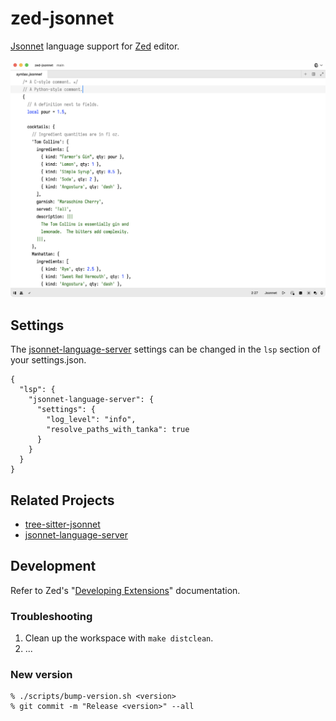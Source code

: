 # zed-jsonnet

[Jsonnet][1] language support for [Zed][2] editor.

![demo-syntax-jsonnet](./static/demo-syntax-macos-light.png)

## Settings

The [jsonnet-language-server][] settings can be changed in the `lsp` section of your settings.json.

```
{
  "lsp": {
    "jsonnet-language-server": {
      "settings": {
        "log_level": "info",
        "resolve_paths_with_tanka": true
      }
    }
  }
}
```

## Related Projects

- [tree-sitter-jsonnet](https://github.com/sourcegraph/tree-sitter-jsonnet)
- [jsonnet-language-server](https://github.com/grafana/jsonnet-language-server)

## Development

Refer to Zed's "[Developing Extensions][3]" documentation.

### Troubleshooting

1. Clean up the workspace with `make distclean`.
2. ...

### New version

```
% ./scripts/bump-version.sh <version>
% git commit -m "Release <version>" --all
```

[1]: https://jsonnet.org/
[2]: https://zed.dev/
[3]: https://zed.dev/docs/extensions/developing-extensions
[jsonnet-language-server]: https://github.com/grafana/jsonnet-language-server
